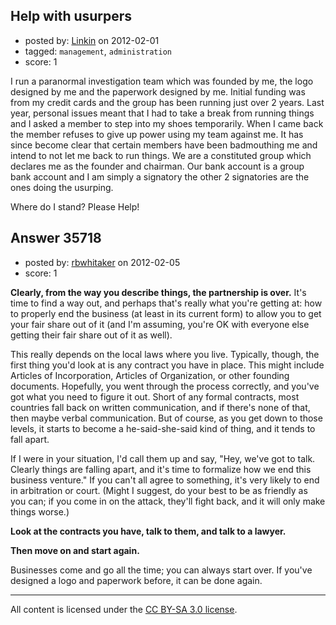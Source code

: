 ## Help with usurpers

- posted by: [Linkin](https://stackexchange.com/users/-1/16111-linkin) on 2012-02-01
- tagged: `management`, `administration`
- score: 1

I run a paranormal investigation team which was founded by me, the logo designed by me and the paperwork designed by me. Initial funding was from my credit cards and the group has been running just over 2 years. Last year, personal issues meant that I had to take a break from running things and I asked a member to step into my shoes temporarily. When I came back the member refuses to give up power using my team against me. It has since become clear that certain members have been badmouthing me and intend to not let me back to run things.
We are a constituted group which declares me as the founder and chairman. Our bank account is a group bank account and I am simply a signatory the other 2 signatories are the ones doing the usurping.

Where do I stand? Please Help!


## Answer 35718

- posted by: [rbwhitaker](https://stackexchange.com/users/-1/15024-rbwhitaker) on 2012-02-05
- score: 1

**Clearly, from the way you describe things, the partnership is over.**  It's time to find a way out, and perhaps that's really what you're getting at: how to properly end the business (at least in its current form) to allow you to get your fair share out of it (and I'm assuming, you're OK with everyone else getting their fair share out of it as well).

This really depends on the local laws where you live.  Typically, though, the first thing you'd look at is any contract you have in place.  This might include Articles of Incorporation, Articles of Organization, or other founding documents.  Hopefully, you went through the process correctly, and you've got what you need to figure it out.  Short of any formal contracts, most countries fall back on written communication, and if there's none of that, then maybe verbal communication.  But of course, as you get down to those levels, it starts to become a he-said-she-said kind of thing, and it tends to fall apart.

If I were in your situation, I'd call them up and say, "Hey, we've got to talk.  Clearly things are falling apart, and it's time to formalize how we end this business venture."  If you can't all agree to something, it's very likely to end in arbitration or court.  (Might I suggest, do your best to be as friendly as you can; if you come in on the attack, they'll fight back, and it will only make things worse.)

**Look at the contracts you have, talk to them, and talk to a lawyer.**

**Then move on and start again.**

Businesses come and go all the time; you can always start over.  If you've designed a logo and paperwork before, it can be done again.



---

All content is licensed under the [CC BY-SA 3.0 license](https://creativecommons.org/licenses/by-sa/3.0/).
